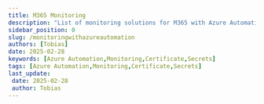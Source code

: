 ```yaml
---
title: M365 Monitoring
description: "List of monitoring solutions for M365 with Azure Automation"
sidebar_position: 0
slug: /monitoringwithazureautomation
authors: [Tobias]
date: 2025-02-28
keywords: [Azure Automation,Monitoring,Certificate,Secrets]
tags: [Azure Automation,Monitoring,Certificate,Secrets]
last_update: 
 date: 2025-02-28
 author: Tobias
---
```



